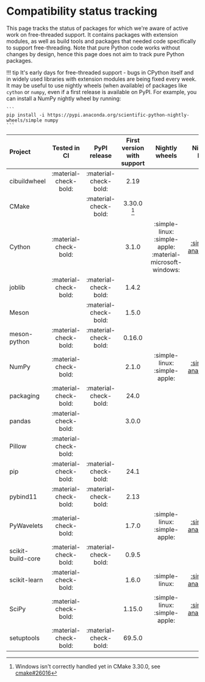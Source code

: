 # Compatibility status tracking

This page tracks the status of packages for which we're aware of active work on
free-threaded support. It contains packages with extension modules, as well
as build tools and packages that needed code specifically to support
free-threading. Note that pure Python code works without changes by design,
hence this page does not aim to track pure Python packages.

!!! tip
    It's early days for free-threaded support - bugs in CPython itself and in
    widely used libraries with extension modules are being fixed every week.
    It may be useful to use nightly wheels (when available) of packages
    like `cython` or `numpy`, even if a first release is available on PyPI.
    For example, you can install a NumPy nightly wheel by running:

    ```
    pip install -i https://pypi.anaconda.org/scientific-python-nightly-wheels/simple numpy
    ```

<!-- keep alphabetically ordered -->

| Project           |     Tested in CI      |     PyPI release      | First version with support |                       Nightly wheels                       |                                       Nightly link                                       |
| :---------------- | :-------------------: | :-------------------: | :------------------------: | :--------------------------------------------------------: | :--------------------------------------------------------------------------------------: |
| cibuildwheel      | :material-check-bold: | :material-check-bold: |            2.19            |                                                            |                                                                                          |
| CMake             |                       | :material-check-bold: |      3.30.0 [^cmake]       |                                                            |                                                                                          |
| Cython            | :material-check-bold: |                       |           3.1.0            | :simple-linux: :simple-apple: :material-microsoft-windows: |    [:simple-anaconda:](https://anaconda.org/scientific-python-nightly-wheels/cython/)    |
| joblib            | :material-check-bold: | :material-check-bold: |           1.4.2            |                                                            |                                                                                          |
| Meson             |                       | :material-check-bold: |           1.5.0            |                                                            |                                                                                          |
| meson-python      | :material-check-bold: | :material-check-bold: |           0.16.0           |                                                            |                                                                                          |
| NumPy             | :material-check-bold: |                       |           2.1.0            |               :simple-linux: :simple-apple:                |    [:simple-anaconda:](https://anaconda.org/scientific-python-nightly-wheels/numpy/)     |
| packaging         | :material-check-bold: | :material-check-bold: |            24.0            |                                                            |                                                                                          |
| pandas            | :material-check-bold: |                       |           3.0.0            |                                                            |                                                                                          |
| Pillow            | :material-check-bold: |                       |                            |                                                            |                                                                                          |
| pip               | :material-check-bold: | :material-check-bold: |            24.1            |                                                            |                                                                                          |
| pybind11          | :material-check-bold: | :material-check-bold: |            2.13            |                                                            |                                                                                          |
| PyWavelets        | :material-check-bold: |                       |           1.7.0            |               :simple-linux: :simple-apple:                |  [:simple-anaconda:](https://anaconda.org/scientific-python-nightly-wheels/pywavelets/)  |
| scikit-build-core | :material-check-bold: | :material-check-bold: |           0.9.5            |                                                            |                                                                                          |
| scikit-learn      | :material-check-bold: |                       |           1.6.0            |                       :simple-linux:                       | [:simple-anaconda:](https://anaconda.org/scientific-python-nightly-wheels/scikit-learn/) |
| SciPy             | :material-check-bold: |                       |           1.15.0           |               :simple-linux: :simple-apple:                |    [:simple-anaconda:](https://anaconda.org/scientific-python-nightly-wheels/scipy/)     |
| setuptools        | :material-check-bold: | :material-check-bold: |           69.5.0           |                                                            |                                                                                          |

[^cmake]: Windows isn't correctly handled yet in CMake 3.30.0, see [cmake#26016](https://gitlab.kitware.com/cmake/cmake/-/issues/26016)
